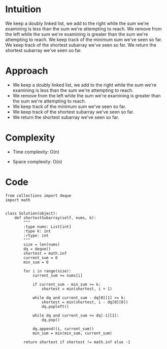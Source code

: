 # Intuition
We keep a doubly linked list, we add to the right while the sum we're examining is less than the sum we're attempting to reach. We remove from the left while the sum we're examining is greater than the sum we're attempting to reach. We keep track of the minimum sum we've seen so far. We keep track of the shortest subarray we've seen so far. We return the shortest subarray we've seen so far.

# Approach
  - We keep a doubly linked list, we add to the right while the sum we're examining is less than the sum we're attempting to reach.
  - We remove from the left while the sum we're examining is greater than the sum we're attempting to reach.
  - We keep track of the minimum sum we've seen so far.
  - We keep track of the shortest subarray we've seen so far.
  - We return the shortest subarray we've seen so far.

# Complexity
- Time complexity: O(n)

- Space complexity: O(n)

# Code
```
from collections import deque
import math


class Solution(object):
    def shortestSubarray(self, nums, k):
        """
        :type nums: List[int]
        :type k: int
        :rtype: int
        """
        size = len(nums)
        dq = deque()
        shortest = math.inf
        current_sum = 0
        min_sum = 0
        
        for i in range(size):
            current_sum += nums[i]
            
            if current_sum - min_sum >= k:
                shortest = min(shortest, i + 1)
            
            while dq and current_sum - dq[0][1] >= k:
                shortest = min(shortest, i - dq[0][0])
                dq.popleft()
            
            while dq and current_sum <= dq[-1][1]:
                dq.pop()
            
            dq.append((i, current_sum))
            min_sum = min(min_sum, current_sum)
        
        return shortest if shortest != math.inf else -1
        
```